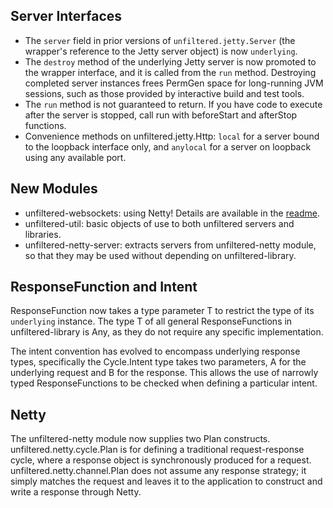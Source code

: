 Server Interfaces
-----------------

* The `server` field in prior versions of `unfiltered.jetty.Server`
  (the wrapper's reference to the Jetty server object) is now
  `underlying`.
* The `destroy` method of the underlying Jetty server is now promoted
  to the wrapper interface, and it is called from the `run`
  method. Destroying completed server instances frees PermGen space
  for long-running JVM sessions, such as those provided by interactive
  build and test tools.
* The `run` method is not guaranteed to return. If you have code to
  execute after the server is stopped, call run with beforeStart and
  afterStop functions.
* Convenience methods on unfiltered.jetty.Http: `local` for a server
  bound to the loopback interface only, and `anylocal` for a server on
  loopback using any available port.

New Modules
-----------

* unfiltered-websockets: using Netty! Details are available in the
[readme](http://github.com/n8han/Unfiltered/tree/master/websockets/#readme).
* unfiltered-util: basic objects of use to both unfiltered servers and libraries.
* unfiltered-netty-server: extracts servers from unfiltered-netty
  module, so that they may be used without depending on
  unfiltered-library.

ResponseFunction and Intent
---------------------------

ResponseFunction now takes a type parameter T to restrict the type of
its `underlying` instance. The type T of all general ResponseFunctions
in unfiltered-library is Any, as they do not require any specific
implementation.

The intent convention has evolved to encompass underlying response
types, specifically the Cycle.Intent type takes two parameters, A
for the underlying request and B for the response. This allows the
use of narrowly typed ResponseFunctions to be checked when defining
a particular intent.

Netty
-----

The unfiltered-netty module now supplies two Plan
constructs. unfiltered.netty.cycle.Plan is for defining a traditional
request-response cycle, where a response object is synchronously
produced for a request. unfiltered.netty.channel.Plan does not assume
any response strategy; it simply matches the request and leaves it to
the application to construct and write a response through Netty.
